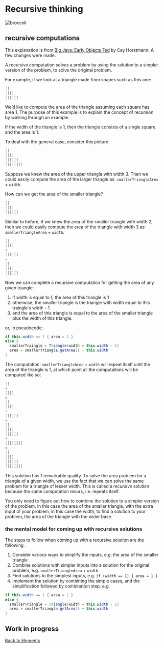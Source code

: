 # Recursive thinking

![broccoli](images/broccoli.png)

## recursive computations

This explanation is from [Big Java: Early Objects 7ed](https://www.wiley.com/en-us/Big+Java%3A+Early+Objects%2C+7th+Edition-p-9781119499091) by Cay Horstmann. A few changes were made.

A recursive computation solves a problem by using the solution to a simpler version of the problem, to solve the original problem.

For example, if we look at a triangle made from shapes such as this one:

```java
[]
[][]
[][][]
```

We’d like to compute the area of the triangle assuming each square has area 1. The purpose of this example is to explain the concept of recursion by walking through an example.

If the width of the triangle is 1, then the triangle consists of a single square, and the area is 1.

To deal with the general case, consider this picture:

```java
[]
[][]
[][][]
[][][][]
```

Suppose we knew the area of the upper triangle with width 3. Then we could easily compute the area of the larger triangle as:
`smallerTriangleArea` + `width`.

How can we get the area of the smaller triangle?

```java
[]
[][]
[][][]
```

Similar to before, if we knew the area of the smaller triangle with width 2, then we could easily compute the area of the triangle with width 3 as:
`smallerTriangleArea` + `width`.

```java
[]
[][]
+
[][][]
=
[]
[][]
[][][]
```

Now we can complete a recursive computation for getting the area of any given triangle:

1. if width is equal to 1, the area of this triangle is 1
2. otherwise, the smaller triangle is the triangle with width equal to this traingle's width - 1
3. and the area of this triangle is equal to the area of the smaller triangle plus the width of this triangle.

or, in pseudocode:

```java
if this.width == 1 { area = 1 }
else {
  smallerTraingle = Triangle(width = this.width - 1)
  area = smallerTriangle.getArea() + this.width
}
```

The computation: `smallerTriangleArea` + `width` will repeat itself until the area of the triangle is 1, at which point all the computaitons will be computed like so:

```java
[]
+
[][]
=
[]
[][]
+
[][][]
=
[]
[][]
[][][]
+
[][][][]
=
[]
[][]
[][][]
[][][][]
```

This solution has 1 remarkable quality. To solve the area problem for a triangle of a given width, we use the fact that we can solve the same problem for a triangle of lesser width. This is called a _recursive_ solution because the same computation recurs, i.e. repeats itself.

You only need to figure out how to combine the solution to a simpler version of the problem, in this case the area of the smaller triangle, with the extra input of your problem, in this case the width, to find a solution to your problem, the area of the triangle with the wider base.

### the mental model for coming up with recursive solutions

The steps to follow when coming up with a recursive solution are the following.

1. Consider various ways to simplify the inputs, e.g. the area of the smaller triangle
2. Combine solutions with simpler inputs into a solution for the original problem, e.g. `smallerTriangleArea` + `width`
3. Find solutions to the simplest inputs, e.g. `if (width == 1) { area = 1 }`
4. Implement the solution by combining the simple cases, and the simplification followed by combination step. e.g.

```java
if this.width == 1 { area = 1 }
else {
  smallerTriangle = Triangle(width = this.width - 1)
  area = smallerTriangle.getArea() + this.width
}
```

## Work in progress

[Back to Elements](README.md#recursive-thinking)
